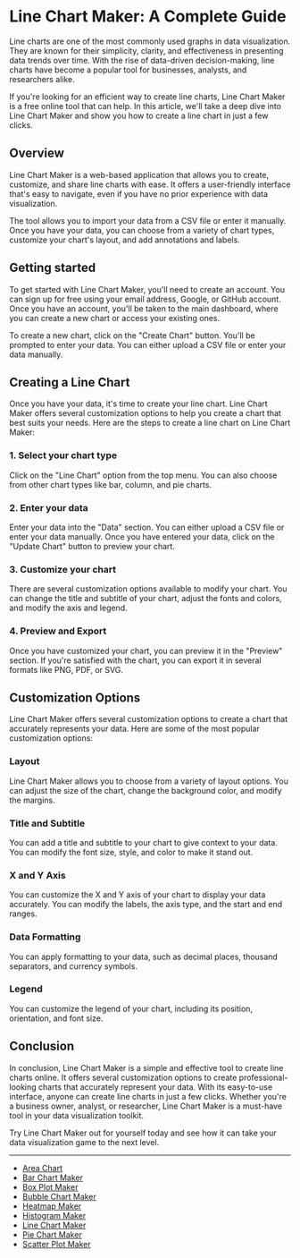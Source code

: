 # Line Chart Maker: A Complete Guide

Line charts are one of the most commonly used graphs in data visualization. They are known for their simplicity, clarity, and effectiveness in presenting data trends over time. With the rise of data-driven decision-making, line charts have become a popular tool for businesses, analysts, and researchers alike. 

If you're looking for an efficient way to create line charts, Line Chart Maker is a free online tool that can help. In this article, we'll take a deep dive into Line Chart Maker and show you how to create a line chart in just a few clicks.

## Overview

Line Chart Maker is a web-based application that allows you to create, customize, and share line charts with ease. It offers a user-friendly interface that's easy to navigate, even if you have no prior experience with data visualization.

The tool allows you to import your data from a CSV file or enter it manually. Once you have your data, you can choose from a variety of chart types, customize your chart's layout, and add annotations and labels.

## Getting started

To get started with Line Chart Maker, you'll need to create an account. You can sign up for free using your email address, Google, or GitHub account. Once you have an account, you'll be taken to the main dashboard, where you can create a new chart or access your existing ones.

To create a new chart, click on the "Create Chart" button. You'll be prompted to enter your data. You can either upload a CSV file or enter your data manually.

## Creating a Line Chart

Once you have your data, it's time to create your line chart. Line Chart Maker offers several customization options to help you create a chart that best suits your needs. Here are the steps to create a line chart on Line Chart Maker:

### 1. Select your chart type 

Click on the "Line Chart" option from the top menu. You can also choose from other chart types like bar, column, and pie charts. 

### 2. Enter your data 

Enter your data into the "Data" section. You can either upload a CSV file or enter your data manually. Once you have entered your data, click on the "Update Chart" button to preview your chart.

### 3. Customize your chart 

There are several customization options available to modify your chart. You can change the title and subtitle of your chart, adjust the fonts and colors, and modify the axis and legend. 

### 4. Preview and Export 

Once you have customized your chart, you can preview it in the "Preview" section. If you're satisfied with the chart, you can export it in several formats like PNG, PDF, or SVG.

## Customization Options

Line Chart Maker offers several customization options to create a chart that accurately represents your data. Here are some of the most popular customization options:

### Layout

Line Chart Maker allows you to choose from a variety of layout options. You can adjust the size of the chart, change the background color, and modify the margins.

### Title and Subtitle

You can add a title and subtitle to your chart to give context to your data. You can modify the font size, style, and color to make it stand out.

### X and Y Axis

You can customize the X and Y axis of your chart to display your data accurately. You can modify the labels, the axis type, and the start and end ranges.

### Data Formatting

You can apply formatting to your data, such as decimal places, thousand separators, and currency symbols.

### Legend

You can customize the legend of your chart, including its position, orientation, and font size.

## Conclusion

In conclusion, Line Chart Maker is a simple and effective tool to create line charts online. It offers several customization options to create professional-looking charts that accurately represent your data. With its easy-to-use interface, anyone can create line charts in just a few clicks. Whether you're a business owner, analyst, or researcher, Line Chart Maker is a must-have tool in your data visualization toolkit. 

Try Line Chart Maker out for yourself today and see how it can take your data visualization game to the next level.

---

+ [Area Chart](https://chart-makers-jekyll.onrender.com/2023/05/22/area-chart-maker)
+ [Bar Chart Maker](https://chart-makers-jekyll.onrender.com/2023/05/22/bar-chart-maker)
+ [Box Plot Maker](https://chart-makers-jekyll.onrender.com/2023/05/22/box-plot-maker)
+ [Bubble Chart Maker](https://chart-makers-jekyll.onrender.com/2023/05/22/bubble-chart-maker)
+ [Heatmap Maker](https://chart-makers-jekyll.onrender.com/2023/05/22/heatmap-maker)
+ [Histogram Maker](https://chart-makers-jekyll.onrender.com/2023/05/22/histogram-maker)
+ [Line Chart Maker](https://chart-makers-jekyll.onrender.com/2023/05/22/line-chart-maker)
+ [Pie Chart Maker](https://chart-makers-jekyll.onrender.com/2023/05/22/pie-chart-maker)
+ [Scatter Plot Maker](https://chart-makers-jekyll.onrender.com/2023/05/22/scatter-plot-maker)
